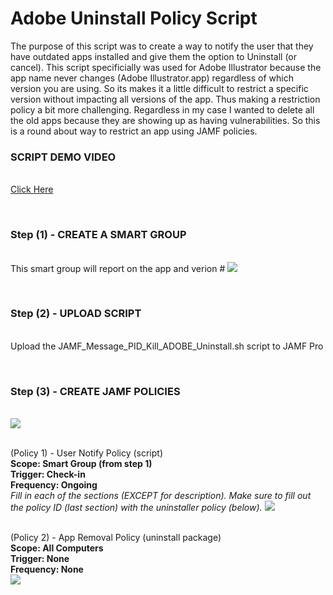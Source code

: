<h1>Adobe Uninstall Policy Script</h1>

The purpose of this script was to create a way to notify the user that they have outdated apps installed and give them the option to Uninstall (or cancel).  This script specificially was used for Adobe Illustrator because the app name never changes (Adobe Illustrator.app) regardless of which version you are using.  So its makes it a little difficult to restrict a specific version without impacting all versions of the app.  Thus making a restriction policy a bit more challenging.  Regardless in my case I wanted to delete all the old apps because they are showing up as having vulnerabilities.  So this is a round about way to restrict an app using JAMF policies.

<b><h3>SCRIPT DEMO VIDEO</h3></b><br>
<a href ="https://github.com/stuutz/JAMF-Scripts/blob/master/Adobe_App_Uninstall_Script/Adobe_App_Uninstall_Script_demo.mp4">Click Here</a>

<br><b><h3>Step (1) - CREATE A SMART GROUP</h3></b><br>
This smart group will report on the app and verion #
<img src="https://github.com/stuutz/JAMF-Scripts/blob/master/Adobe_App_Uninstall_Script/smartgroup.png">

<br><b><h3>Step (2) - UPLOAD SCRIPT</h3></b><br>
Upload the JAMF_Message_PID_Kill_ADOBE_Uninstall.sh script to JAMF Pro


<br><b><h3>Step (3) - CREATE JAMF POLICIES</h3></b><br>
<img src="https://github.com/stuutz/JAMF-Scripts/blob/master/Adobe_App_Uninstall_Script/workflow.png">


<br>(Policy 1) - User Notify Policy (script)<br>
<b>Scope: Smart Group (from step 1)<br>
Trigger: Check-in<br>
Frequency: Ongoing<br></b>
<i>Fill in each of the sections (EXCEPT for description).  Make sure to fill out the policy ID (last section) with the uninstaller policy (below).</i>
<img src="https://github.com/stuutz/JAMF-Scripts/blob/master/Adobe_App_Uninstall_Script/policy_script_info.png">

<br>(Policy 2) - App Removal Policy (uninstall package)<br>
<b>Scope: All Computers<br>
Trigger: None<br>
Frequency: None<br></b>
<img src="https://github.com/stuutz/JAMF-Scripts/blob/master/Adobe_App_Uninstall_Script/uninstallerpackage.png">

